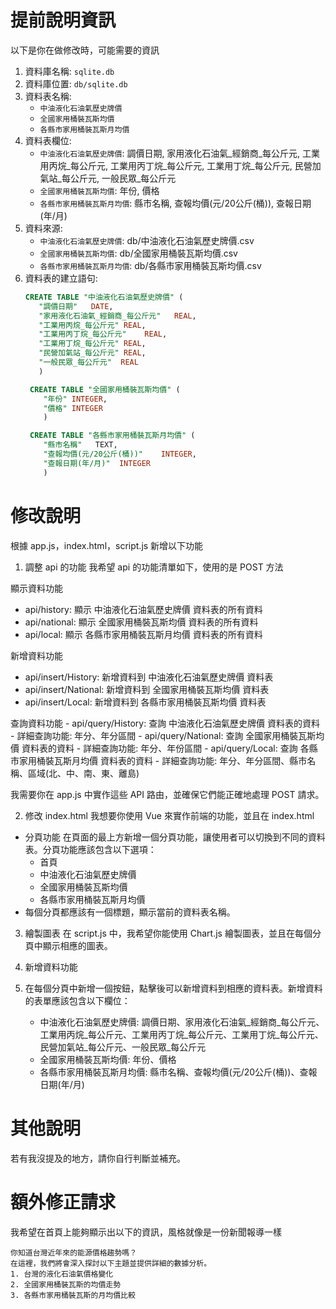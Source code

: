 # 提前說明資訊
以下是你在做修改時，可能需要的資訊
1. 資料庫名稱: `sqlite.db`
2. 資料庫位置: `db/sqlite.db`
3. 資料表名稱:
   - `中油液化石油氣歷史牌價`
   - `全國家用桶裝瓦斯均價`
   - `各縣市家用桶裝瓦斯月均價`
4. 資料表欄位:
   - `中油液化石油氣歷史牌價`: 調價日期, 家用液化石油氣_經銷商_每公斤元, 工業用丙烷_每公斤元, 工業用丙丁烷_每公斤元, 工業用丁烷_每公斤元, 民營加氣站_每公斤元, 一般民眾_每公斤元
   - `全國家用桶裝瓦斯均價`: 年份, 價格
   - `各縣市家用桶裝瓦斯月均價`: 縣市名稱, 查報均價(元/20公斤(桶)), 查報日期(年/月)
5. 資料來源:
   - `中油液化石油氣歷史牌價`: db/中油液化石油氣歷史牌價.csv
   - `全國家用桶裝瓦斯均價`: db/全國家用桶裝瓦斯均價.csv
   - `各縣市家用桶裝瓦斯月均價`: db/各縣市家用桶裝瓦斯均價.csv
6. 資料表的建立語句:
    ```sql
    CREATE TABLE "中油液化石油氣歷史牌價" (
       "調價日期"	DATE,
       "家用液化石油氣_經銷商_每公斤元"	REAL,
       "工業用丙烷_每公斤元"	REAL,
       "工業用丙丁烷_每公斤元"	REAL,
       "工業用丁烷_每公斤元"	REAL,
       "民營加氣站_每公斤元"	REAL,
       "一般民眾_每公斤元"	REAL
       )
    ```
   ```sql
    CREATE TABLE "全國家用桶裝瓦斯均價" (
       "年份"	INTEGER,
       "價格"	INTEGER
       )
    ```
   ```sql
    CREATE TABLE "各縣市家用桶裝瓦斯月均價" (
       "縣市名稱"	TEXT,
       "查報均價(元/20公斤(桶))"	INTEGER,
       "查報日期(年/月)"	INTEGER
       )
    ```
# 修改說明
根據 app.js，index.html，script.js 新增以下功能

1. 調整 api 的功能
我希望 api 的功能清單如下，使用的是 POST 方法

顯示資料功能
  - api/history: 顯示 中油液化石油氣歷史牌價 資料表的所有資料
  - api/national: 顯示 全國家用桶裝瓦斯均價 資料表的所有資料
  - api/local: 顯示 各縣市家用桶裝瓦斯月均價 資料表的所有資料

新增資料功能
   - api/insert/History: 新增資料到 中油液化石油氣歷史牌價 資料表
   - api/insert/National: 新增資料到 全國家用桶裝瓦斯均價 資料表
   - api/insert/Local: 新增資料到 各縣市家用桶裝瓦斯均價 資料表

查詢資料功能
    - api/query/History: 查詢 中油液化石油氣歷史牌價 資料表的資料
      - 詳細查詢功能: 年分、年分區間
    - api/query/National: 查詢 全國家用桶裝瓦斯均價 資料表的資料
      - 詳細查詢功能: 年分、年份區間
    - api/query/Local: 查詢 各縣市家用桶裝瓦斯月均價 資料表的資料
      - 詳細查詢功能: 年分、年分區間、縣市名稱、區域(北、中、南、東、離島)

我需要你在 app.js 中實作這些 API 路由，並確保它們能正確地處理 POST 請求。

2. 修改 index.html
我想要你使用 Vue 來實作前端的功能，並且在 index.html

- 分頁功能
在頁面的最上方新增一個分頁功能，讓使用者可以切換到不同的資料表。分頁功能應該包含以下選項：
  - 首頁
  - 中油液化石油氣歷史牌價
  - 全國家用桶裝瓦斯均價
  - 各縣市家用桶裝瓦斯月均價
- 每個分頁都應該有一個標題，顯示當前的資料表名稱。

3. 繪製圖表
在 script.js 中，我希望你能使用 Chart.js 繪製圖表，並且在每個分頁中顯示相應的圖表。

4. 新增資料功能
5. 在每個分頁中新增一個按鈕，點擊後可以新增資料到相應的資料表。新增資料的表單應該包含以下欄位：
   - 中油液化石油氣歷史牌價: 調價日期、家用液化石油氣_經銷商_每公斤元、工業用丙烷_每公斤元、工業用丙丁烷_每公斤元、工業用丁烷_每公斤元、民營加氣站_每公斤元、一般民眾_每公斤元
   - 全國家用桶裝瓦斯均價: 年份、價格
   - 各縣市家用桶裝瓦斯月均價: 縣市名稱、查報均價(元/20公斤(桶))、查報日期(年/月)

# 其他說明
若有我沒提及的地方，請你自行判斷並補充。

# 額外修正請求
我希望在首頁上能夠顯示出以下的資訊，風格就像是一份新聞報導一樣

```text
你知道台灣近年來的能源價格趨勢嗎？
在這裡，我們將會深入探討以下主題並提供詳細的數據分析。
1. 台灣的液化石油氣價格變化
2. 全國家用桶裝瓦斯的均價走勢
3. 各縣市家用桶裝瓦斯的月均價比較
```